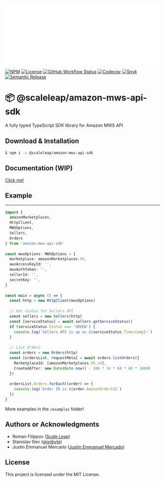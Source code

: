![](https://raw.githubusercontent.com/ScaleLeap/amazon-mws-api-sdk/master/docs/assets/header.png)

[![NPM](https://img.shields.io/npm/v/@scaleleap/amazon-mws-api-sdk)](https://npm.im/@scaleleap/amazon-mws-api-sdk)
[![License](https://img.shields.io/npm/l/@scaleleap/amazon-mws-api-sdk)](./LICENSE)
[![GitHub Workflow Status](https://img.shields.io/github/workflow/status/ScaleLeap/amazon-mws-api-sdk/Release)](https://github.com/ScaleLeap/amazon-mws-api-sdk/actions)
[![Codecov](https://img.shields.io/codecov/c/github/scaleleap/amazon-mws-api-sdk)](https://codecov.io/gh/ScaleLeap/amazon-mws-api-sdk)
[![Snyk](https://img.shields.io/snyk/vulnerabilities/github/scaleleap/amazon-mws-api-sdk)](https://snyk.io/test/github/scaleleap/amazon-mws-api-sdk)
[![Semantic Release](https://img.shields.io/badge/%20%20%F0%9F%93%A6%F0%9F%9A%80-semantic--release-e10079.svg)](https://github.com/semantic-release/semantic-release)

📦 @scaleleap/amazon-mws-api-sdk
===================================

A fully typed TypeScript SDK library for Amazon MWS API

## Download & Installation

```sh
$ npm i -s @scaleleap/amazon-mws-api-sdk
```

## Documentation (WIP)

[Click me!](docs)

## Example
---

```TypeScript
import {
  amazonMarketplaces,
  HttpClient,
  MWSOptions,
  Sellers,
  Orders
} from 'amazon-mws-api-sdk'

const mwsOptions: MWSOptions = {
  marketplace: amazonMarketplaces.US,
  awsAccessKeyId: '',
  mwsAuthToken: '',
  sellerId: '',
  secretKey: '',
}

const main = async () => {
  const http = new HttpClient(mwsOptions)

  // Get status for Sellers API
  const sellers = new Sellers(http)
  const [serviceStatus] = await sellers.getServiceStatus()
  if (serviceStatus.Status === 'GREEN') {
    console.log(`Sellers API is up on ${serviceStatus.Timestamp}!`)
  }

  // List Orders
  const orders = new Orders(http)
  const [ordersList, requestMeta] = await orders.listOrders({
    MarketplaceId: [amazonMarketplaces.US.id],
    CreatedAfter: new Date(Date.now() - 100 * 24 * 60 * 60 * 1000)
  })

  ordersList.Orders.forEach((order) => {
    console.log(`Order ID is ${order.AmazonOrderId}`)
  })
}
```
More examples in the `/examples` folder!

## Authors or Acknowledgments

* Roman Filippov ([Scale Leap](https://www.scaleleap.com))
* Stanislav Iliev ([gigobyte](https://github.com/gigobyte))
* Justin Emmanuel Mercado ([Justin Emmanuel Mercado](https://github.com/justinemmanuelmercado))

## License

This project is licensed under the MIT License.
